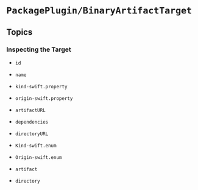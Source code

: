 # ``PackagePlugin/BinaryArtifactTarget``

## Topics

### Inspecting the Target

- ``id``
- ``name``
- ``kind-swift.property``
- ``origin-swift.property``
- ``artifactURL``
- ``dependencies``
- ``directoryURL``
- ``Kind-swift.enum``
- ``Origin-swift.enum``

- ``artifact``
- ``directory``

